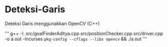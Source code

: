 # Deteksi-Garis
Deteksi Garis menggunakkan OpenCV (C++)

'''
    g++ -I. src/goalFinderAditya.cpp src/positionChecker.cpp src/driver.cpp -o a.out -lncurses `pkg-config --cflags --libs opencv` && ./a.out
'''